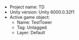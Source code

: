 <!-- UNITY CODE ASSIST INSTRUCTIONS START -->
- Project name: TD
- Unity version: Unity 6000.0.32f1
- Active game object:
  - Name: TestTower
  - Tag: Untagged
  - Layer: Default
<!-- UNITY CODE ASSIST INSTRUCTIONS END -->